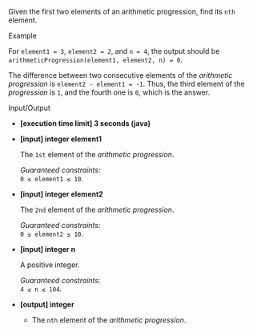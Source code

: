 
Given the first two elements of an  arithmetic progression, find its  `nth`  element.

Example

For  `element1 = 3`,  `element2 = 2`, and  `n = 4`, the output should be  
`arithmeticProgression(element1, element2, n) = 0`.

The difference between two consecutive elements of the  _arithmetic progression_  is  `element2 - element1 = -1`. Thus, the third element of the  _progression_  is  `1`, and the fourth one is  `0`, which is the answer.

Input/Output

-   **[execution time limit] 3 seconds (java)**
    
-   **[input] integer element1**
    
    The  `1st`  element of the  _arithmetic progression_.
    
    _Guaranteed constraints:_  
    `0 ≤ element1 ≤ 10`.
    
-   **[input] integer element2**
    
    The  `2nd`  element of the  _arithmetic progression_.
    
    _Guaranteed constraints:_  
    `0 ≤ element2 ≤ 10`.
    
-   **[input] integer n**
    
    A positive integer.
    
    _Guaranteed constraints:_  
    `4 ≤ n ≤ 104`.
    
-   **[output] integer**
    
    -   The  `nth`  element of the  _arithmetic progression_.